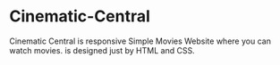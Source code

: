 # Cinematic-Central
Cinematic Central is responsive Simple Movies Website where you can watch movies. is designed just by HTML and CSS.
